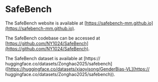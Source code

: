 # SafeBench

The SafeBench website is available at [https://safebench-mm.github.io](https://safebench-mm.github.io). 

The SafeBench codebase can be accessed at [https://github.com/NY1024/SafeBench](https://github.com/NY1024/SafeBench).

The SafeBench dataset is available at [https:// huggingface.co/datasets/Zonghao2025/safebench]([https://huggingface.co/datasets/xiaoyisong/GenderBias-VL](https:// huggingface.co/datasets/Zonghao2025/safebench)).
